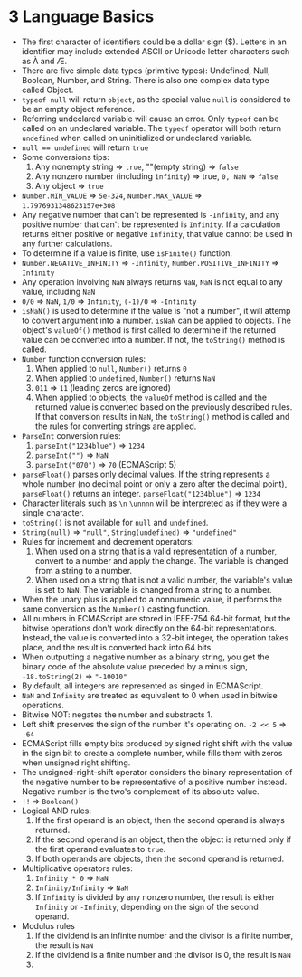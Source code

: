 # 3 Language Basics
* The first character of identifiers could be a dollar sign ($). Letters in an identifier may include extended ASCII or Unicode letter characters such as À and Æ.
* There are five simple data types (primitive types): Undefined, Null, Boolean, Number, and String. There is also one complex data type called Object.
* `typeof null` will return `object`, as the special value `null` is considered to be an empty object reference.
* Referring undeclared variable will cause an error. Only `typeof` can be called on an undeclared variable. The `typeof` operator will both return `undefined` when called on uninitialized or undeclared variable.
* `null == undefined` will return `true`
* Some conversions tips:
  1. Any nonempty string => `true`, ""(empty string) => `false`
  2. Any nonzero number (including `infinity`) => true, `0, NaN` => `false`
  3. Any object => `true`
* `Number.MIN_VALUE` => `5e-324`, `Number.MAX_VALUE` => `1.7976931348623157e+308`
* Any negative number that can't be represented is `-Infinity`, and any positive number that can't be represented is `Infinity`. If a calculation returns either positive or negative `Infinity`, that value cannot be used in any further calculations. 
* To determine if a value is finite, use `isFinite()` function.
* `Number.NEGATIVE_INFINITY` => `-Infinity`, `Number.POSITIVE_INFINITY` => `Infinity`
* Any operation involving `NaN` always returns `NaN`, `NaN` is not equal to any value, including `NaN`
* `0/0` => `NaN`, `1/0` => `Infinity`, `(-1)/0` => `-Infinity`
* `isNaN()` is used to determine if the value is "not a number", it will attemp to convert argument into a number. `isNaN` can be applied to objects. The object's `valueOf()` method is first called to determine if the returned value can be converted into a number. If not, the `toString()` method is called.
* `Number` function conversion rules:
  1. When applied to `null`, `Number()` returns `0`
  2. When applied to `undefined`, `Number()` returns `NaN`
  3. `011` => `11` (leading zeros are ignored)
  4. When applied to objects, the `valueOf` method is called and the returned value is converted based on the previously described rules. If that conversion results in `NaN`, the `toString()` method is called and the rules for converting strings are applied.
* `ParseInt` conversion rules:
  1. `parseInt("1234blue")` => `1234`
  2. `parseInt("")` => `NaN`
  3. `parseInt("070")` => `70` (ECMAScript 5)
* `parseFloat()` parses only decimal values. If the string represents a whole number (no decimal point or only a zero after the decimal point), `parseFloat()` returns an integer. `parseFloat("1234blue")` => `1234`
* Character literals such as `\n` `\unnnn` will be interpreted as if they were a single character.
* `toString()` is not available for `null` and `undefined`.
* `String(null)` => `"null"`, `String(undefined)` => `"undefined"`
* Rules for increment and decrement operators:
  1. When used on a string that is a valid representation of a number, convert to a number and apply the change. The variable is changed from a string to a number.
  2. When used on a string that is not a valid number, the variable's value is set to `NaN`. The variable is changed from a string to a number.
* When the unary plus is applied to a nonnumeric value, it performs the same conversion as the `Number()` casting function.
* All numbers in ECMAScript are stored in IEEE-754 64-bit format, but the bitwise operations don't work directly on the 64-bit representations. Instead, the value is converted into a 32-bit integer, the operation takes place, and the result is converted back into 64 bits.
* When outputting a negative number as a binary string, you get the binary code of the absolute value preceded by a minus sign, `-18.toString(2)` => `"-10010"`
* By default, all integers are represented as singed in ECMAScript.
* `NaN` and `Infinity` are treated as equivalent to 0 when used in bitwise operations.
* Bitwise NOT: negates the number and substracts 1.
* Left shift preserves the sign of the number it's operating on. `-2 << 5` => `-64`
* ECMAScript fills empty bits produced by signed right shift with the value in the sign bit to create a complete number, while fills them with zeros when unsigned right shifting.
* The unsigned-right-shift operator considers the binary representation of the negative number to be representative of a positive number instead. Negative number is the two's complement of its absolute value.
* `!!` => `Boolean()`
* Logical AND rules:
  1. If the first operand is an object, then the second operand is always returned.
  2. If the second operand is an object, then the object is returned only if the first operand evaluates to `true`.
  3. If both operands are objects, then the second operand is returned.
* Multiplicative operators rules:
  1. `Infinity * 0` => `NaN`
  2. `Infinity/Infinity` => `NaN`
  3. If `Infinity` is divided by any nonzero number, the result is either `Infinity` or `-Infinity`, depending on the sign of the second operand.
* Modulus rules
  1. If the dividend is an infinite number and the divisor is a finite number, the result is `NaN`
  2. If the dividend is a finite number and the divisor is 0, the result is `NaN`
  3. 